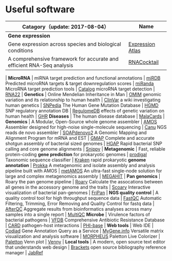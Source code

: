 Useful software
=======

Catagory（update: 2017-08-04） | Name
--- | ---
**Gene expression** |
Gene expression across species and biological conditions | [Expression Atlas](https://www.ebi.ac.uk/gxa/home)
A comprehensive framework for accurate and efficient RNA-Seq analysis | [RNACocktail](https://bioinform.github.io/rnacocktail/)
|
**MicroRNA** | 
miRNA target prediction and functional annotations | [miRDB](http://mirdb.org/miRDB/)
Predicted microRNA targets & target downregulation scores | [miRanda](http://www.microrna.org/microrna/home.do)
MicroRNA target prediction tools | [Catalog](http://www.exiqon.com/microrna-target-prediction)
microRNA target detection | [RNA22](https://cm.jefferson.edu/rna22v2/)
|
**Genetics** | 
Online Mendelian Inheritance in Man | [OMIM](https://omim.org/)
genomic variation and its relationship to human health | [ClinVar](https://www.ncbi.nlm.nih.gov/clinvar/)
a wiki investigating human genetics | [SNPedia](http://www.snpedia.com/)
The Human Gene Mutation Database | [HGMD](http://www.hgmd.cf.ac.uk/)
SNP regulatory annotation DB | [RegulomeDB](http://regulome.stanford.edu/)
effects of genetic variation on human health | [GHR](https://ghr.nlm.nih.gov/)
**Diseases** |
The human disease database | [MalaCards](http://www.malacards.org/)
|
**Genomics** | 
A Modular, Open-Source whole genome assembler | [AMOS](http://amos.sourceforge.net)
Assembler designed for high-noise single-molecule sequencing | [Canu](https://canu.readthedocs.io/en/latest/)
NGS reads de novo assembler | [SOAPdenovo2](https://github.com/aquaskyline/SOAPdenovo2)
A Genomic Mapping and Alignment Program for mRNA and EST | [GMAP](http://research-pub.gene.com/gmap/)
Complete and accurate shotgun assembly of bacterial sized genomes | [HGAP](https://github.com/PacificBiosciences/Bioinformatics-Training/wiki/HGAP)
Rapid bacterial SNP calling and core genome alignments | [Snippy](https://github.com/tseemann/snippy)
|
**Metagenomic** |
Fast, reliable protein-coding **gene prediction** for prokaryotic genomes | [prodigal](https://github.com/hyattpd/Prodigal)
Taxonomic sequence classifier | [Kraken](https://ccb.jhu.edu/software/kraken/)
rapid prokaryotic **genome annotation** | [Prokka](https://github.com/tseemann/prokka)
A metagenomic and isolate assembly and analysis pipeline built with AMOS | [metAMOS](http://marbl.github.io/metAMOS)
An ultra-fast single-node solution for large and complex metagenomics assembly | [MEGAHIT](https://github.com/voutcn/megahit)
|
**Pan genomics** | 
Roary the pan genome pipeline | [Roary](https://github.com/sanger-pathogens/Roary)
Calculate the assocations between all genes in the accessory genome and the traits | [Scoary](https://github.com/AdmiralenOla/Scoary)
Interactive visualization of bacterial pan-genomes | [FriPan](https://github.com/drpowell/FriPan)
|
**NGS quality control** |
A quality control tool for high throughput sequence data | [FastQC](https://www.bioinformatics.babraham.ac.uk/projects/fastqc/)
Automatic Filtering, Trimming, Error Removing and Quality Control for fastq data | [AfterQC](https://github.com/OpenGene/AfterQC)
Aggregate results from bioinformatics analyses across many samples into a single report | [MultiQC](http://multiqc.info/)
**Microbe** | 
Virulence factors of bacterial pathogens | [VFDB](http://www.mgc.ac.cn/VFs/main.htm)
Comprehensive Antibiotic Resistance Database | [CARD](https://card.mcmaster.ca/home)
pathogen-host interactions | [PHI-base](http://www.phi-base.org/index.jsp)
|
**Web tools** |
Web IDE | [Codiad](http://codiad.com/)
Gene Annotation Query as a Service | [MyGene.info](http://mygene.info/)
Versatile matrix visualization and analysis software | [MORPHEUS](https://software.broadinstitute.org/morpheus/)
Paletton Live Colorizer | [Paletton](http://paletton.com)
Venn plot | [Venny](http://bioinfogp.cnb.csic.es/tools/venny/index.html)
|
**Local tools** |
A modern, open source text editor that understands web design | [Brackets](http://brackets.io/)
open source bibliography reference manager | [JabRef](https://www.jabref.org/)

